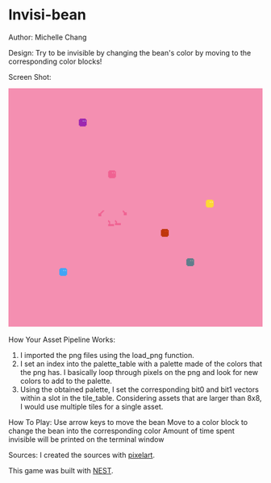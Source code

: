 # Invisi-bean

Author: Michelle Chang

Design: Try to be invisible by changing the bean's color by moving to the corresponding color blocks!

Screen Shot:

![Screen Shot](screenshot.png)

How Your Asset Pipeline Works:
1. I imported the png files using the load_png function.
2. I set an index into the palette_table with a palette made of the colors that the png has. I basically loop through pixels on the png and look for new colors to add to the palette.
3. Using the obtained palette, I set the corresponding bit0 and bit1 vectors within a slot in the tile_table. Considering assets that are larger than 8x8, I would use multiple tiles for a single asset.

How To Play:
Use arrow keys to move the bean
Move to a color block to change the bean into the corresponding color
Amount of time spent invisible will be printed on the terminal window

Sources: 
I created the sources with [pixelart](www.pixilart.com).

This game was built with [NEST](NEST.md).

